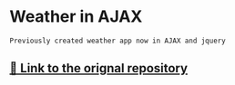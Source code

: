 
# Weather in AJAX

`Previously created weather app now in AJAX and jquery`

## [🔗 Link to the orignal repository](https://github.com/mujtaba-jpj/weather-app)


